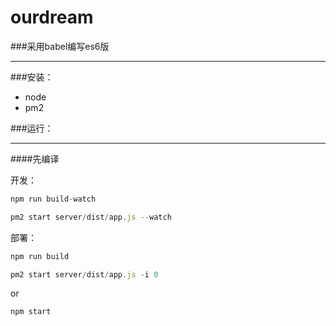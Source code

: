 # ourdream

###采用babel编写es6版
***

###安装：
* node
* pm2


###运行：

****

####先编译

开发：

```js
npm run build-watch
```

```js
pm2 start server/dist/app.js --watch
```

部署：

```js
npm run build
```

```js
pm2 start server/dist/app.js -i 0
```

or

```js
npm start
```